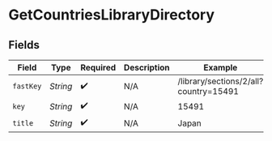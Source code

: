 # GetCountriesLibraryDirectory


## Fields

| Field                                 | Type                                  | Required                              | Description                           | Example                               |
| ------------------------------------- | ------------------------------------- | ------------------------------------- | ------------------------------------- | ------------------------------------- |
| `fastKey`                             | *String*                              | :heavy_check_mark:                    | N/A                                   | /library/sections/2/all?country=15491 |
| `key`                                 | *String*                              | :heavy_check_mark:                    | N/A                                   | 15491                                 |
| `title`                               | *String*                              | :heavy_check_mark:                    | N/A                                   | Japan                                 |